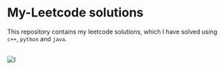 # My-Leetcode solutions

This repository contains my leetcode solutions, which I have solved using ```c++```, ```python``` and ```java```.

<br>![l](https://github.com/Kr1shna02/my_leetcode-solutions/assets/117007783/c6d8fcb2-83bf-4d81-87ff-e403def3fd6a)
